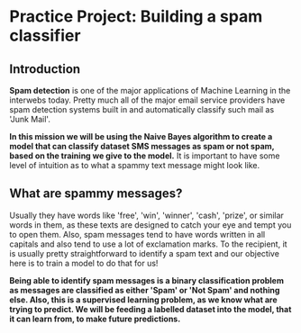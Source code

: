 # Practice Project: Building a spam classifier

## Introduction
__Spam detection__ is one of the major applications of Machine Learning in the interwebs today. Pretty much all of the major email service providers have spam detection systems built in and automatically classify such mail as 'Junk Mail'.


__In this mission we will be using the Naive Bayes algorithm to create a model that can classify dataset SMS messages as spam or not spam, based on the training we give to the model.__ It is important to have some level of intuition as to what a spammy text message might look like.


## What are spammy messages?
Usually they have words like 'free', 'win', 'winner', 'cash', 'prize', or similar words in them, as these texts are designed to catch your eye and tempt you to open them. Also, spam messages tend to have words written in all capitals and also tend to use a lot of exclamation marks. To the recipient, it is usually pretty straightforward to identify a spam text and our objective here is to train a model to do that for us!


__Being able to identify spam messages is a binary classification problem as messages are classified as either 'Spam' or 'Not Spam' and nothing else. Also, this is a supervised learning problem, as we know what are trying to predict. We will be feeding a labelled dataset into the model, that it can learn from, to make future predictions.__
